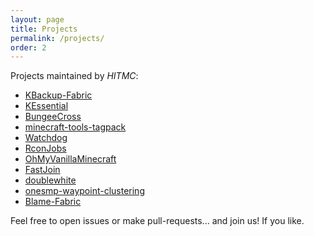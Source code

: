 ```yaml
---
layout: page
title: Projects
permalink: /projects/
order: 2
---
```


Projects maintained by *HITMC*:
  - [KBackup-Fabric](https://github.com/keuin/KBackup-Fabric)
  - [KEssential](https://github.com/hit-mc/KEssential-Fabric)
  - [BungeeCross](https://github.com/hit-mc/BungeeCross)
  - [minecraft-tools-tagpack](https://github.com/hit-mc/minecraft-tools-tagpack)
  - [Watchdog](https://github.com/hit-mc/Watchdog)
  - [RconJobs](https://github.com/hit-mc/RconJobs)
  - [OhMyVanillaMinecraft](https://github.com/hit-mc/OhMyVanillaMinecraft)
  - [FastJoin](https://github.com/hit-mc/fastjoin)
  - [doublewhite](https://github.com/hit-mc/doublewhite)
  - [onesmp-waypoint-clustering](https://github.com/hit-mc/onesmp-waypoint-clustering)
  - [Blame-Fabric](https://github.com/hit-mc/Blame-Fabric)

Feel free to open issues or make pull-requests... and join us! If you like.
